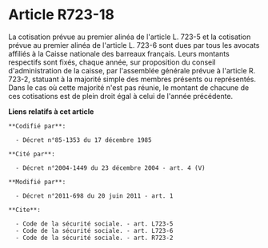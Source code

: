 # Article R723-18

La cotisation prévue au premier alinéa de l'article L. 723-5 et la cotisation prévue au premier alinéa de l'article L. 723-6
sont dues par tous les avocats affiliés à la Caisse nationale des barreaux français. Leurs montants respectifs sont fixés,
chaque année, sur proposition du conseil d'administration de la caisse, par l'assemblée générale prévue à l'article R. 723-2,
statuant à la majorité simple des membres présents ou représentés. Dans le cas où cette majorité n'est pas réunie, le montant
de chacune de ces cotisations est de plein droit égal à celui de l'année précédente.

**Liens relatifs à cet article**

	**Codifié par**:

	  - Décret n°85-1353 du 17 décembre 1985

	**Cité par**:

	  - Décret n°2004-1449 du 23 décembre 2004 - art. 4 (V)

	**Modifié par**:

	  - Décret n°2011-698 du 20 juin 2011 - art. 1

	**Cite**:

	  - Code de la sécurité sociale. - art. L723-5
	  - Code de la sécurité sociale. - art. L723-6
	  - Code de la sécurité sociale. - art. R723-2
